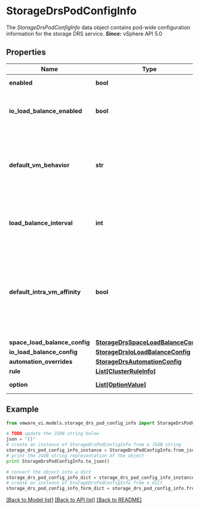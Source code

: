 # StorageDrsPodConfigInfo

The *StorageDrsPodConfigInfo* data object contains pod-wide configuration information for the storage DRS service.  ***Since:*** vSphere API 5.0 

## Properties
Name | Type | Description | Notes
------------ | ------------- | ------------- | -------------
**enabled** | **bool** | Flag indicating whether or not storage DRS is enabled.  ***Since:*** vSphere API 5.0  | 
**io_load_balance_enabled** | **bool** | Flag indicating whether or not storage DRS takes into account storage I/O workload when making load balancing and initial placement recommendations.  ***Since:*** vSphere API 5.0  | 
**default_vm_behavior** | **str** | Specifies the pod-wide default storage DRS behavior for virtual machines.  For currently supported storage DRS behavior, see *StorageDrsPodConfigInfoBehavior_enum*. You can override the default behavior for a virtual machine by using the *StorageDrsVmConfigInfo* object.  ***Since:*** vSphere API 5.0  | 
**load_balance_interval** | **int** | Specify the interval that storage DRS runs to load balance among datastores within a storage pod.  Unit: minute. The valid values are from 60 (1 hour) to 43200 (30 days). If not specified, the default value is 480 (8 hours).  ***Since:*** vSphere API 5.0  | [optional] 
**default_intra_vm_affinity** | **bool** | Specifies whether or not each virtual machine in this pod should have its virtual disks on the same datastore by default.  If set to true, virtual machines will have all their virtual disks on the same datastore. If set to false, the virtual disks of a virtual machine may or may not be placed on the same datastore. If not set, the default value is true. You can override the default behavior for a virtual machine by using the *StorageDrsVmConfigInfo* object.  ***Since:*** vSphere API 5.0  | [optional] 
**space_load_balance_config** | [**StorageDrsSpaceLoadBalanceConfig**](StorageDrsSpaceLoadBalanceConfig.md) |  | [optional] 
**io_load_balance_config** | [**StorageDrsIoLoadBalanceConfig**](StorageDrsIoLoadBalanceConfig.md) |  | [optional] 
**automation_overrides** | [**StorageDrsAutomationConfig**](StorageDrsAutomationConfig.md) |  | [optional] 
**rule** | [**List[ClusterRuleInfo]**](ClusterRuleInfo.md) | Pod-wide rules.  ***Since:*** vSphere API 5.0  | [optional] 
**option** | [**List[OptionValue]**](OptionValue.md) | Advanced settings.  ***Since:*** vSphere API 5.0  | [optional] 

## Example

```python
from vmware_vi.models.storage_drs_pod_config_info import StorageDrsPodConfigInfo

# TODO update the JSON string below
json = "{}"
# create an instance of StorageDrsPodConfigInfo from a JSON string
storage_drs_pod_config_info_instance = StorageDrsPodConfigInfo.from_json(json)
# print the JSON string representation of the object
print StorageDrsPodConfigInfo.to_json()

# convert the object into a dict
storage_drs_pod_config_info_dict = storage_drs_pod_config_info_instance.to_dict()
# create an instance of StorageDrsPodConfigInfo from a dict
storage_drs_pod_config_info_form_dict = storage_drs_pod_config_info.from_dict(storage_drs_pod_config_info_dict)
```
[[Back to Model list]](../README.md#documentation-for-models) [[Back to API list]](../README.md#documentation-for-api-endpoints) [[Back to README]](../README.md)


